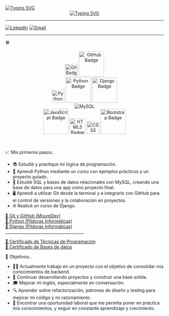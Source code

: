 <div style="display: flex; flex-direction: column; align-items: center;">
  <div style="width: 100%; text-align: left;">
    <a href="https://git.io/typing-svg">
      <img src="https://readme-typing-svg.herokuapp.com?font=Robot-Bold&size=30&color=330033&center=false&vCenter=true&width=900&height=110&lines=SANTIAGO+FUENTES.+Desarrollador+trainee.&speed=40&pause=3000" alt="Typing SVG">
    </a>
  </div>
  <div style="width: 100%; text-align: center;">
    <a href="https://git.io/typing-svg">
      <img src="https://readme-typing-svg.herokuapp.com?font=Robot-Bold&size=30&color=330033&center=true&vCenter=true&width=900&height=110&lines=Hola!+Bienvenidx+a+mi+perfil!+👋&speed=50&pause=3000" alt="Typing SVG">
    </a>
  </div>
</div>

_________________________________________________________________________________________________________________________________________________________________________________________________________________________________________________________________________________
[![LinkedIn](https://img.shields.io/badge/-LinkedIn-0077B5?style=flat-square&logo=linkedin&logoColor=white)](https://www.linkedin.com/in/santiagoafuentes/)
[![Gmail](https://img.shields.io/badge/-Gmail-c14438?style=flat-square&logo=Gmail&logoColor=white)](mailto:santiagoafuentes@gmail.com) 
_________________________________________________________________________________________________________________________________________________________________________________________________________________________________________________________________________________

🛠️ 

<p>
<div align="center">
  
<img src="https://img.shields.io/badge/Git-F05032.svg" style="width: 40px;" alt="Git Badge">
<img src="https://img.shields.io/badge/GitHub-181717.svg" style="width: 80px;" alt="GitHub Badge">
<br>
<img src="https://img.icons8.com/color/48/000000/python.png" style="width: 40x; height: 40px;" alt="Python Logo">
<img src="https://img.shields.io/badge/Python-3776AB.svg" style="width: 80px;" alt="Python Badge">
<img src="https://img.shields.io/badge/Django-092E20.svg" style="width: 80px;" alt="Django Badge">
<br>
<img src="https://img.shields.io/badge/MySQL-005C84?style=for-the-badge&logo=mysql&logoColor=white" alt="MySQL">
<br>
<img src="https://img.shields.io/badge/JavaScript-F7DF1E.svg" style="width: 80px;" alt="JavaScript Badge">
<img src="https://img.shields.io/badge/HTML5-E34F26.svg" style="width: 50px;" alt="HTML5 Badge">
<img src="https://img.shields.io/badge/CSS3-1572B6.svg" style="width: 40px;" alt="CSS3 Badge">
<img src="https://img.shields.io/badge/Bootstrap-563D7C.svg" style="width: 80px;" alt="Bootstrap Badge">
</div>
</p><br>

📈 Mis primeros pasos..

<ul>
  <li>📚 Estudié y practique mi lógica de programación.</li>
  <li>📘 Aprendí Python mediante un curso con ejemplos prácticos y un proyecto guiado.</li>
  <li>💾 Estudié SQL y bases de datos relacionales con MySQL, creando una base de datos para una app como proyecto final.</li>
  <li>🖥️ Aprendí a utilizar Git desde la terminal y a integrarlo con GitHub para el control de versiones y la colaboración en proyectos.</li>
  <li>🌐 Realicé un curso de Django.</li>
</ul>
<p>
  <a href="https://www.youtube.com/watch?v=3GymExBkKjE&t=2713s&ab_channel=MoureDevbyBraisMoure" target="_blank">🎥 Git y GitHub (MoureDev)</a><br>
  <a href="https://www.youtube.com/watch?v=G2FCfQj-9ig&list=PLU8oAlHdN5BlvPxziopYZRd55pdqFwkeS&ab_channel=pildorasinformaticas" target="_blank">🎥 Python (Píldoras Informáticas)</a><br>
  <a href="https://www.youtube.com/watch?v=7XO1AzwkPPE&list=PLU8oAlHdN5BmfvwxFO7HdPciOCmmYneAB&ab_channel=pildorasinformaticas" target="_blank">🎥 Django (Píldoras Informáticas)</a><br>
  _______________________________________
  
  <a href="https://drive.google.com/file/d/1ERtJovUFUWndhgIYmt9sJxBAUwgMgUz9/view" target="_blank">📄 Certificado de Técnicas de Programación</a><br>
  <a href="https://drive.google.com/file/d/1hDNAjmwDiU04Yepw-SNzOx4MP6znLges/view" target="_blank">📄 Certificado de Bases de datos</a><br>
</p>
🎯 Objetivos..
<ul>
  <li>👨‍💻 Actualmente trabajo en un proyecto con el objetivo de consolidar mis conocimientos de backend.</li>
  <li>🔧 Continuar desarrollando proyectos y construir una base solida. </li>
  <li>🎓 Mejorar mi inglés, especialmente en conversación. </li>
  <li>🔍 Aprender sobre refactorización, patrones de diseño y testing para mejorar mi código y mi razonamiento.</li>
  <li>🚀 Encontrar una oportunidad laboral que me permita poner en práctica mis conocimientos, y seguir en constante aprendizaje y crecimiento.</li>
  
  
</ul>
